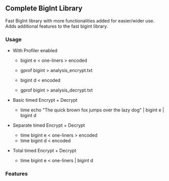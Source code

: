 ## Complete BigInt Library 

Fast BigInt library with more functionalities added for easier/wider use. Adds 
additional features to the fast bigint library. 

### Usage

-  With Profiler enabled 
    - bigint e < one-liners > encoded
    - gprof bigint > analysis_encrypt.txt

    - bigint d < encoded
    - gprof bigint > analysis_decrypt.txt 

- Basic timed Encrypt + Decrypt 
    - time echo "The quick brown fox jumps over the lazy dog" | bigint e | bigint d

- Separate timed Encrypt + Decrypt
    - time bigint e < one-liners > encoded
    - time bigint d < encoded

- Total timed Encrypt + Decrypt
    - time bigint e < one-liners | bigint d


### Features

